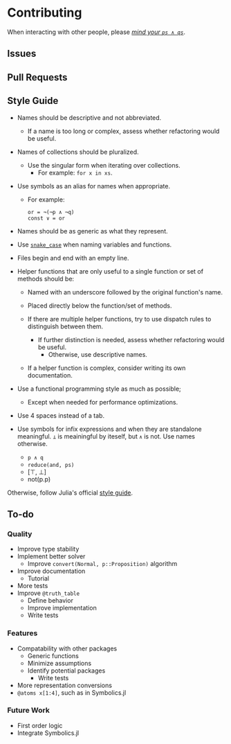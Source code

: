 
# Contributing

When interacting with other people, please [*mind your ```ps ∧ qs```*](https://en.wikipedia.org/wiki/Mind_your_Ps_and_Qs).


## Issues


## Pull Requests


## Style Guide

- Names should be descriptive and not abbreviated.
    - If a name is too long or complex, assess whether refactoring would be useful.
- Names of collections should be pluralized.
    - Use the singular form when iterating over collections.
        - For example: ```for x in xs```.
- Use symbols as an alias for names when appropriate.
    - For example:
        ```jldoctest
        or = ¬(¬p ∧ ¬q)
        const ∨ = or
        ```
- Names should be as generic as what they represent.
- Use [```snake_case```](https://en.wikipedia.org/wiki/Snake_case) when naming variables and functions.

- Files begin and end with an empty line.
- Helper functions that are only useful to a single function or set of methods should be:
    - Named with an underscore followed by the original function's name.
    - Placed directly below the function/set of methods.

    - If there are multiple helper functions, try to use dispatch rules to distinguish between them.
        - If further distinction is needed, assess whether refactoring would be useful.
            - Otherwise, use descriptive names.
    - If a helper function is complex, consider writing its own documentation.
- Use a functional programming style as much as possible;
    - Except when needed for performance optimizations.
- Use 4 spaces instead of a tab.
- Use symbols for infix expressions and when they are standalone meaningful.
    `⊥` is meainingful by iteself, but `∧` is not.
    Use names otherwise.
    - `p ∧ q`
    - `reduce(and, ps)`
    - [⊤, ⊥]
    - not(p.p)

Otherwise, follow Julia's official [style guide](https://docs.julialang.org/en/v1/manual/style-guide/).


## To-do

### Quality

- Improve type stability
- Implement better solver
    - Improve `convert(Normal, p::Proposition)` algorithm
- Improve documentation
    - Tutorial
- More tests
- Improve `@truth_table`
    - Define behavior
    - Improve implementation
    - Write tests

### Features

- Compatability with other packages
    - Generic functions
    - Minimize assumptions
    - Identify potential packages
        - Write tests
- More representation conversions
- `@atoms x[1:4]`, such as in Symbolics.jl

### Future Work
- First order logic
- Integrate Symbolics.jl